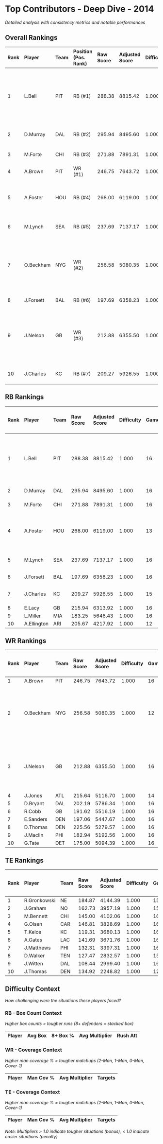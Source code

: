 # Top Contributors - Deep Dive - 2014

*Detailed analysis with consistency metrics and notable performances*

## Overall Rankings

| Rank | Player    | Team | Position (Pos. Rank) | Raw Score | Adjusted Score | Difficulty | Games | Avg/Game | Typical | Consistency | Floor | Ceiling | Peak    | Trend      | Notable Games                                  |
| :----| :---------| :----| :--------------------| :---------| :--------------| :----------| :-----| :--------| :-------| :-----------| :-----| :-------| :-------| :----------| :----------------------------------------------|
| 1    | L.Bell    | PIT  | RB (#1)              | 288.38    | 8815.42        | 1.000      | 16    | 550.96   | 478.09  | 7/2/7       | 373.5 | 678.9   | 1082.32 | Increasing | Wk 14 (vs CIN), Wk 13 (vs NO), Wk 11 (vs TEN)  |
| 2    | D.Murray  | DAL  | RB (#2)              | 295.94    | 8495.60        | 1.000      | 16    | 530.97   | 525.64  | 8/4/4       | 442.8 | 566.6   | 875.47  | Decreasing | Wk 14 (vs CHI)                                 |
| 3    | M.Forte   | CHI  | RB (#3)              | 271.88    | 7891.31        | 1.000      | 16    | 493.21   | 517.84  | 8/4/4       | 344.3 | 559.7   | 811.02  | Decreasing | Wk 6 (vs ATL)                                  |
| 4    | A.Brown   | PIT  | WR (#1)              | 246.75    | 7643.72        | 1.000      | 16    | 477.73   | 482.37  | 6/4/6       | 384.1 | 553.4   | 651.06  | Increasing |                                                |
| 5    | A.Foster  | HOU  | RB (#4)              | 268.00    | 6119.00        | 1.000      | 13    | 470.69   | 440.03  | 2/5/6       | 413.7 | 536.1   | 755.49  | Stable     | Wk 8 (vs TEN), Wk 5 (vs DAL)                   |
| 6    | M.Lynch   | SEA  | RB (#5)              | 237.69    | 7137.17        | 1.000      | 16    | 446.07   | 428.47  | 8/2/6       | 321.2 | 534.3   | 870.71  | Stable     | Wk 10 (vs NYG)                                 |
| 7    | O.Beckham | NYG  | WR (#2)              | 256.58    | 5080.35        | 1.000      | 12    | 423.36   | 348.04  | 2/2/8       | 315.2 | 585.9   | 870.25  | Increasing | Wk 15 (vs WAS), Wk 17 (vs PHI), Wk 12 (vs DAL) |
| 8    | J.Forsett | BAL  | RB (#6)              | 197.69    | 6358.23        | 1.000      | 16    | 397.39   | 373.99  | 8/2/6       | 317.4 | 486.1   | 741.87  | Increasing | Wk 12 (vs NO)                                  |
| 9    | J.Nelson  | GB   | WR (#3)              | 212.88    | 6355.50        | 1.000      | 16    | 397.22   | 341.64  | 8/2/6       | 268.2 | 532.4   | 673.02  | Stable     | Wk 2 (vs NYJ), Wk 4 (vs CHI), Wk 14 (vs ATL)   |
| 10   | J.Charles | KC   | RB (#7)              | 209.27    | 5926.55        | 1.000      | 15    | 395.10   | 426.82  | 7/1/7       | 289.0 | 524.8   | 737.76  | Stable     | Wk 11 (vs SEA)                                 |

## RB Rankings

| Rank | Player      | Team | Raw Score | Adjusted Score | Difficulty | Games | Avg/Game | Typical | Consistency | Floor | Ceiling | Peak    | Trend      | Notable Games (>150% Typical)                 |
| :----| :-----------| :----| :---------| :--------------| :----------| :-----| :--------| :-------| :-----------| :-----| :-------| :-------| :----------| :---------------------------------------------|
| 1    | L.Bell      | PIT  | 288.38    | 8815.42        | 1.000      | 16    | 550.96   | 478.09  | 7/2/7       | 373.5 | 678.9   | 1082.32 | Increasing | Wk 14 (vs CIN), Wk 13 (vs NO), Wk 11 (vs TEN) |
| 2    | D.Murray    | DAL  | 295.94    | 8495.60        | 1.000      | 16    | 530.97   | 525.64  | 8/4/4       | 442.8 | 566.6   | 875.47  | Decreasing | Wk 14 (vs CHI)                                |
| 3    | M.Forte     | CHI  | 271.88    | 7891.31        | 1.000      | 16    | 493.21   | 517.84  | 8/4/4       | 344.3 | 559.7   | 811.02  | Decreasing | Wk 6 (vs ATL)                                 |
| 4    | A.Foster    | HOU  | 268.00    | 6119.00        | 1.000      | 13    | 470.69   | 440.03  | 2/5/6       | 413.7 | 536.1   | 755.49  | Stable     | Wk 8 (vs TEN), Wk 5 (vs DAL)                  |
| 5    | M.Lynch     | SEA  | 237.69    | 7137.17        | 1.000      | 16    | 446.07   | 428.47  | 8/2/6       | 321.2 | 534.3   | 870.71  | Stable     | Wk 10 (vs NYG)                                |
| 6    | J.Forsett   | BAL  | 197.69    | 6358.23        | 1.000      | 16    | 397.39   | 373.99  | 8/2/6       | 317.4 | 486.1   | 741.87  | Increasing | Wk 12 (vs NO)                                 |
| 7    | J.Charles   | KC   | 209.27    | 5926.55        | 1.000      | 15    | 395.10   | 426.82  | 7/1/7       | 289.0 | 524.8   | 737.76  | Stable     | Wk 11 (vs SEA)                                |
| 8    | E.Lacy      | GB   | 215.94    | 6313.92        | 1.000      | 16    | 394.62   | 418.60  | 8/3/5       | 307.4 | 464.8   | 600.89  | Increasing |                                               |
| 9    | L.Miller    | MIA  | 183.25    | 5646.43        | 1.000      | 16    | 352.90   | 350.67  | 8/1/7       | 261.6 | 418.6   | 625.63  | Decreasing |                                               |
| 10   | A.Ellington | ARI  | 205.67    | 4217.92        | 1.000      | 12    | 351.49   | 322.22  | 3/3/6       | 291.8 | 437.4   | 607.47  | Stable     |                                               |

## WR Rankings

| Rank | Player    | Team | Raw Score | Adjusted Score | Difficulty | Games | Avg/Game | Typical | Consistency | Floor | Ceiling | Peak   | Trend      | Notable Games (>150% Typical)                  |
| :----| :---------| :----| :---------| :--------------| :----------| :-----| :--------| :-------| :-----------| :-----| :-------| :------| :----------| :----------------------------------------------|
| 1    | A.Brown   | PIT  | 246.75    | 7643.72        | 1.000      | 16    | 477.73   | 482.37  | 6/4/6       | 384.1 | 553.4   | 651.06 | Increasing |                                                |
| 2    | O.Beckham | NYG  | 256.58    | 5080.35        | 1.000      | 12    | 423.36   | 348.04  | 2/2/8       | 315.2 | 585.9   | 870.25 | Increasing | Wk 15 (vs WAS), Wk 17 (vs PHI), Wk 12 (vs DAL) |
| 3    | J.Nelson  | GB   | 212.88    | 6355.50        | 1.000      | 16    | 397.22   | 341.64  | 8/2/6       | 268.2 | 532.4   | 673.02 | Stable     | Wk 2 (vs NYJ), Wk 4 (vs CHI), Wk 14 (vs ATL)   |
| 4    | J.Jones   | ATL  | 215.64    | 5116.70        | 1.000      | 14    | 365.48   | 347.81  | 6/2/6       | 227.5 | 470.1   | 705.50 | Increasing |                                                |
| 5    | D.Bryant  | DAL  | 202.19    | 5786.34        | 1.000      | 16    | 361.65   | 331.21  | 8/1/7       | 247.0 | 492.1   | 583.27 | Increasing |                                                |
| 6    | R.Cobb    | GB   | 191.62    | 5516.19        | 1.000      | 16    | 344.76   | 368.25  | 8/4/4       | 279.3 | 380.4   | 566.69 | Stable     |                                                |
| 7    | E.Sanders | DEN  | 197.06    | 5447.67        | 1.000      | 16    | 340.48   | 338.16  | 7/0/9       | 256.7 | 407.3   | 743.39 | Decreasing |                                                |
| 8    | D.Thomas  | DEN  | 225.56    | 5279.57        | 1.000      | 16    | 329.97   | 314.29  | 6/1/9       | 265.3 | 418.3   | 689.79 | Stable     |                                                |
| 9    | J.Maclin  | PHI  | 182.94    | 5192.56        | 1.000      | 16    | 324.53   | 282.59  | 8/1/7       | 214.5 | 341.5   | 807.48 | Decreasing |                                                |
| 10   | G.Tate    | DET  | 175.00    | 5094.39        | 1.000      | 16    | 318.40   | 294.65  | 8/1/7       | 208.9 | 389.4   | 578.04 | Decreasing |                                                |

## TE Rankings

| Rank | Player       | Team | Raw Score | Adjusted Score | Difficulty | Games | Avg/Game | Typical | Consistency | Floor | Ceiling | Peak   | Trend      | Notable Games (>150% Typical) |
| :----| :------------| :----| :---------| :--------------| :----------| :-----| :--------| :-------| :-----------| :-----| :-------| :------| :----------| :-----------------------------|
| 1    | R.Gronkowski | NE   | 184.87    | 4144.39        | 1.000      | 15    | 276.29   | 264.71  | 5/2/8       | 238.5 | 315.6   | 602.81 | Increasing |                               |
| 2    | J.Graham     | NO   | 162.73    | 3957.19        | 1.000      | 15    | 263.81   | 284.87  | 7/0/8       | 206.7 | 364.3   | 588.87 | Stable     |                               |
| 3    | M.Bennett    | CHI  | 145.00    | 4102.06        | 1.000      | 16    | 256.38   | 255.57  | 8/0/8       | 146.0 | 362.0   | 425.87 | Decreasing |                               |
| 4    | G.Olsen      | CAR  | 146.81    | 3828.69        | 1.000      | 16    | 239.29   | 244.95  | 8/3/5       | 106.3 | 326.5   | 420.82 | Decreasing |                               |
| 5    | T.Kelce      | KC   | 119.31    | 3680.13        | 1.000      | 16    | 230.01   | 204.64  | 8/0/8       | 164.2 | 292.1   | 394.63 | Stable     |                               |
| 6    | A.Gates      | LAC  | 141.69    | 3671.76        | 1.000      | 16    | 229.48   | 244.30  | 7/1/8       | 114.8 | 275.7   | 611.03 | Decreasing |                               |
| 7    | J.Matthews   | PHI  | 132.31    | 3397.31        | 1.000      | 16    | 212.33   | 197.12  | 8/0/8       | 134.0 | 236.3   | 441.01 | Increasing |                               |
| 8    | D.Walker     | TEN  | 127.47    | 2832.57        | 1.000      | 15    | 188.84   | 181.38  | 6/2/7       | 135.8 | 241.0   | 445.56 | Stable     |                               |
| 9    | J.Witten     | DAL  | 108.44    | 2999.40        | 1.000      | 16    | 187.46   | 193.30  | 8/2/6       | 144.2 | 235.1   | 334.61 | Increasing |                               |
| 10   | J.Thomas     | DEN  | 134.92    | 2248.82        | 1.000      | 12    | 187.40   | 136.65  | 5/0/7       | 94.9  | 294.6   | 544.91 | Decreasing |                               |

## Difficulty Context

*How challenging were the situations these players faced?*

### RB - Box Count Context

*Higher box counts = tougher runs (8+ defenders = stacked box)*

| Player | Avg Box | 8+ Box % | Avg Multiplier | Rush Att |
| :------| :-------| :--------| :--------------| :--------|

### WR - Coverage Context

*Higher man coverage % = tougher matchups (2-Man, 1-Man, 0-Man, Cover-1)*

| Player | Man Cov % | Avg Multiplier | Targets |
| :------| :---------| :--------------| :-------|

### TE - Coverage Context

*Higher man coverage % = tougher matchups (2-Man, 1-Man, 0-Man, Cover-1)*

| Player | Man Cov % | Avg Multiplier | Targets |
| :------| :---------| :--------------| :-------|

*Note: Multipliers > 1.0 indicate tougher situations (bonus), < 1.0 indicate easier situations (penalty)*

